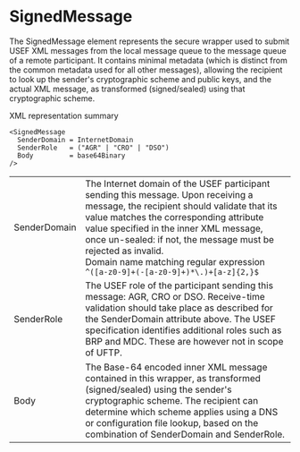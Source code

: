 <!--
SPDX-FileCopyrightText: 2020-2023 Contributors to the Shapeshifter project

SPDX-License-Identifier: Apache-2.0
-->

# SignedMessage

The SignedMessage element represents the secure wrapper used to submit USEF XML messages from the local message queue to the message queue of a remote participant.
It contains minimal metadata (which is distinct from the common metadata used for all other messages), allowing the recipient to look up the sender's cryptographic scheme and public keys, and the actual XML message, as transformed (signed/sealed) using that cryptographic scheme.

XML representation summary

```
<SignedMessage
  SenderDomain = InternetDomain
  SenderRole   = ("AGR" | "CRO" | "DSO")
  Body         = base64Binary
/>
```

|              |                                                                                                                                                                                                                                                                                                                                                                              |
|--------------|------------------------------------------------------------------------------------------------------------------------------------------------------------------------------------------------------------------------------------------------------------------------------------------------------------------------------------------------------------------------------|
| SenderDomain | The Internet domain of the USEF participant sending this message. Upon receiving a message, the recipient should validate that its value matches the corresponding attribute value specified in the inner XML message, once un-sealed: if not, the message must be rejected as invalid.</br>Domain name matching regular expression `^([a-z0-9]+(-[a-z0-9]+)*\.)+[a-z]{2,}$` |
| SenderRole   | The USEF role of the participant sending this message: AGR, CRO or DSO. Receive-time validation should take place as described for the SenderDomain attribute above. The USEF specification identifies additional roles such as BRP and MDC. These are however not in scope of UFTP.                                                                                         |
| Body         | The Base-64 encoded inner XML message contained in this wrapper, as transformed (signed/sealed) using the sender's cryptographic scheme. The recipient can determine which scheme applies using a DNS or configuration file lookup, based on the combination of SenderDomain and SenderRole.                                                                                 |
